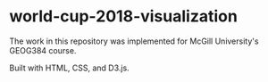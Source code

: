 # world-cup-2018-visualization
The work in this repository was implemented for McGill University's GEOG384 course.

Built with HTML, CSS, and D3.js.
